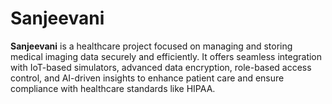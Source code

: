 # Sanjeevani
**Sanjeevani** is a healthcare project focused on managing and storing medical imaging data securely and efficiently. It offers seamless integration with IoT-based simulators, advanced data encryption, role-based access control, and AI-driven insights to enhance patient care and ensure compliance with healthcare standards like HIPAA.

